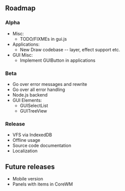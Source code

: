 
## Roadmap

### Alpha

* Misc:
  * TODO/FIXMEs in gui.js
* Applications:
  * New Draw codebase -- layer, effect support etc.
* GUI Misc:
  * Implement GUIButton in applications

### Beta

* Go over error messages and rewrite
* Go over all error handling
* Node.js backend
* GUI Elements:
  * GUISelectList
  * GUITreeView

### Release

* VFS via IndexedDB
* Offline usage
* Source code documentation
* Localization

## Future releases
* Mobile version
* Panels with items in CoreWM
